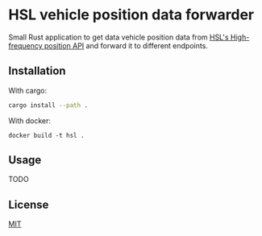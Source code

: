 # HSL vehicle position data forwarder

Small Rust application to get data vehicle position data from [HSL's High-frequency position API](https://digitransit.fi/en/developers/apis/4-realtime-api/vehicle-positions/) and forward it to different endpoints. 

## Installation

With cargo:

```bash
cargo install --path .
```

With docker:

```
docker build -t hsl .
```

## Usage

TODO

## License
[MIT](https://choosealicense.com/licenses/mit/)
